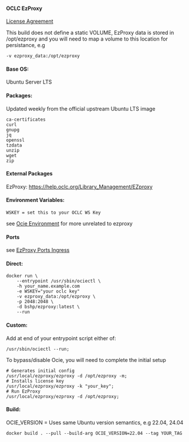 #### OCLC EzProxy    
    
[License Agreement](https://help.oclc.org/Library_Management/EZproxy/Install_and_update_EZproxy/Install_and_update_self-hosted_EZproxy)
    
This build does not define a static VOLUME, EzProxy data is stored in /opt/ezproxy and you will need to map a volume to this location for persistance, e.g    
````
-v ezproxy_data:/opt/ezproxy
````
    
#### Base OS:    
Ubuntu Server LTS
    
#### Packages:    
Updated weekly from the official upstream Ubuntu LTS image
````
ca-certificates 
curl 
gnupg 
jq 
openssl 
tzdata 
unzip 
wget 
zip 
````
    
#### External Packages
    
EzProxy: https://help.oclc.org/Library_Management/EZproxy
    
#### Environment Variables:    
````
WSKEY = set this to your OCLC WS Key
````
see [Ocie Environment](https://github.com/bshp/ocie/blob/main/Environment.md) for more unrelated to ezproxy
    
#### Ports
see [EzProxy Ports Ingress](https://help.oclc.org/Library_Management/EZproxy/Get_started/How_many_ports_does_EZproxy_use)
    
#### Direct:  
````
docker run \
    --entrypoint /usr/sbin/ociectl \
    -h your_name.example.com
    -e WSKEY="your oclc key"
    -v ezproxy_data:/opt/ezproxy \
    -p 2048:2048 \
    -d bshp/ezproxy:latest \
    --run
````
#### Custom:  
Add at end of your entrypoint script either of:  
````
/usr/sbin/ociectl --run;
````
To bypass/disable Ocie, you will need to complete the initial setup 
````
# Generates initial config
/usr/local/ezproxy/ezproxy -d /opt/ezproxy -m;
# Installs license key
/usr/local/ezproxy/ezproxy -k "your_key";
# Run EzProxy
/usr/local/ezproxy/ezproxy -d /opt/ezproxy;
````
    
#### Build:  
OCIE_VERSION = Uses same Ubuntu version semantics, e.g 22.04, 24.04    
````
docker build . --pull --build-arg OCIE_VERSION=22.04 --tag YOUR_TAG
````
    
